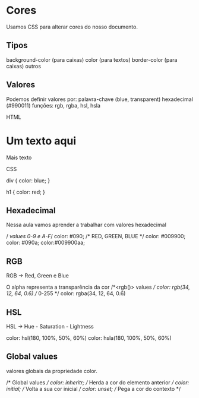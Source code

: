 # Cores
Usamos CSS para alterar cores do nosso documento.

## Tipos
background-color (para caixas)
color (para textos)
border-color (para caixas)
outros

## Valores
Podemos definir valores por:
palavra-chave (blue, transparent)
hexadecimal (#990011)
funções: rgb, rgba, hsl, hsla

HTML

<div>
    <h1>Um texto aqui</h1>
    <p>Mais texto</p>
</div>
CSS

div {
    color: blue;
}

h1 {
    color: red;
}

## Hexadecimal
Nessa aula vamos aprender a trabalhar com valores hexadecimal

/*<hex-color> values 0-9 e A-F*/
color: #090; /* RED, GREEN, BLUE */
color: #009900;
color: #090a;
color:#009900aa;

## RGB
RGB → Red, Green e Blue

O alpha representa a transparência da cor
/*<rgb()> values */
color: rgb(34, 12, 64, 0.6) /* 0-255 */
color: rgba(34, 12, 64, 0.6)

## HSL
HSL → Hue - Saturation - Lightness

color: hsl(180, 100%, 50%, 60%)
color: hsla(180, 100%, 50%, 60%)

## Global values
valores globais da propriedade color.

/* Global values */
color: inheritr; /* Herda a cor do elemento anterior */
color: initial; /* Volta a sua cor inicial */
color: unset; /* Pega a cor do contexto */